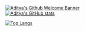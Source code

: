 [![Aditya's Github Welcome Banner](./assests/Github%20Header.png)](https://adityaphalswal.github.io/)
<BR/>
[![Aditya's GitHub stats](https://github-readme-stats.vercel.app/api?username=adityaphalswal&show_icons=true&theme=radical)](https://adityaphalswal.github.io/)

[![Top Langs](https://github-readme-stats.vercel.app/api/top-langs/?username=adityaphalswal)](https://adityaphalswal.github.io/)
